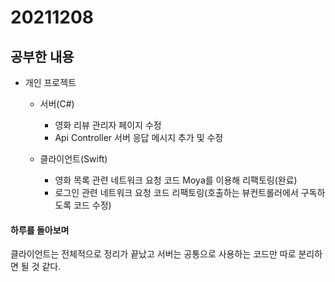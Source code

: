 # 20211208

## 공부한 내용
+ 개인 프로젝트
  - 서버(C#)
    * 영화 리뷰 관리자 페이지 수정
    * Api Controller 서버 응답 메시지 추가 및 수정

  - 클라이언트(Swift)
    * 영화 목록 관련 네트워크 요청 코드 Moya를 이용해 리팩토링(완료)
    * 로그인 관련 네트워크 요청 코드 리팩토링(호출하는 뷰컨트롤러에서 구독하도록 코드 수정)

#### 하루를 돌아보며
클라이언트는 전체적으로 정리가 끝났고 서버는 공통으로 사용하는 코드만 따로 분리하면 될 것 같다.
